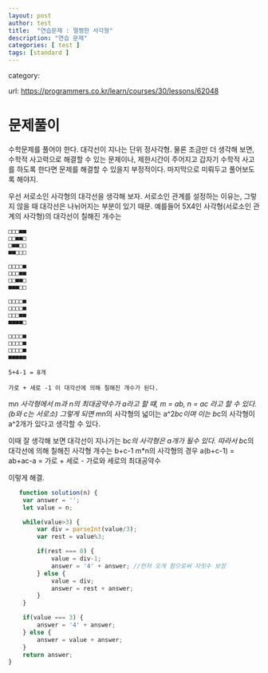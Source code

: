 ```yaml
---
layout: post
author: test
title:  "연습문제 : 멀쩡한 사각형"
description: "연습 문제"
categories: [ test ]
tags: [standard ]
---
```

category: 

 url: https://programmers.co.kr/learn/courses/30/lessons/62048


# 문제풀이
  수학문제를 풀어야 한다. 대각선이 지나는 단위 정사각형.
  물론 조금만 더 생각해 보면, 수학적 사고력으로 해결할 수 있는 문제이나, 제한시간이 주어지고 갑자기 수학적 사고를 하도록 한다면 문제를 해결할 수 있을지 부정적이다. 마지막으로 미뤄두고 풀어보도록 해야지.

  우선 서로소인 사각형의 대각선을 생각해 보자.
  서로소인 관계를 설정하는 이유는, 그렇지 않을 때 대각선은 나뉘어지는 부분이 있기 때문.
  예를들어 5X4인 사각형(서로소인 관계의 사각형)의 대각선이 칠해진 개수는 

    □□□■■
    □□■■□
    □■■□□
    ■■□□□

    □□□□■
    □□□■■
    □□■■□
    ■■■□□ 

    □□□□■
    □□□□■
    □□□■■
    ■■■■□

    □□□□■
    □□□□■
    □□□□■
    ■■■■■

    5+4-1 = 8개

    가로 + 세로 -1 이 대각선에 의해 칠해진 개수가 된다.

  m*n 사각형에서 m과 n의 최대공약수가 a라고 할 떄,
  m = ab, n = ac 라고 할 수 있다.(b와 c는 서로소)
  그렇게 되면 m*n의 사각형의 넓이는 a^2*bc이며 
  이는 b*c의 사각형이 a^2개가 있다고 생각할 수 있다.

  이때 잘 생각해 보면 대각선이 지나가는 b*c의 사각형은 a개가 될수 있다.
  따라서 b*c의 대각선에 의해 칠해진 사각형 개수는 b+c-1
  m*n의 사각형의 경우 a(b+c-1) = ab+ac-a = 가로 + 세로 - 가로와 세로의 최대공약수 

  이렇게 해결.


```javascript
   function solution(n) {
    var answer = '';
    let value = n;

    while(value>3) {
        var div = parseInt(value/3);
        var rest = value%3;

        if(rest === 0) {
            value = div-1;
            answer = '4' + answer; //먼저 오게 함으로써 자릿수 보정
        } else {
            value = div;
            answer = rest + answer;
        }
    }

    if(value === 3) {
        answer = '4' + answer;
    } else {
        answer = value + answer;
    }
    return answer;
}
```
